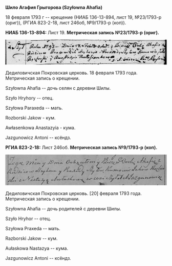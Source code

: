 **Шило Агафия Грыгорова (Szyłowna Ahafia)**

18 февраля 1793 г -- крещение (НИАБ 136-13-894, лист 19, №23/1793-р
(ориг)), (РГИА 823-2-18, лист 246об, №9/1793-р (коп)).

**НИАБ 136-13-894:** Лист 19. **Метрическая запись №23/1793-р (ориг).**

![](./media/9605ea6cafcee25071b6e7ce94b4b2293c84de23.png)

Дедиловичская Покровская церковь. 18 февраля 1793 года. Метрическая
запись о крещении.

Szyłowna Ahafia -- дочь селян с деревни Шилы.

Szyło Hryhory -- отец.

Szyłowa Paraxeda -- мать.

Rozborski Jakow - кум.

Awłasenkowa Anastazyia - кума.

Jazgunowicz Antoni -- ксёндз.

**РГИА 823-2-18:** Лист 246об. **Метрическая запись №9/1793-р (коп).**

![](./media/0ba28cb5f0b8c7d70b1206b609bb2913ecff76bc.png)

Дедиловичская Покровская церковь. \[20\] февраля 1793 года. Метрическая
запись о крещении.

Szyłowna Ahafia -- дочь родителей с деревни Шилы.

Szyło Hryhor -- отец.

Szyłowa Praxeda -- мать.

Razborski Jakow -- кум.

Aułaskowa Nastazya -- кума.

Jazgunowicz Antoni -- ксёндз.
